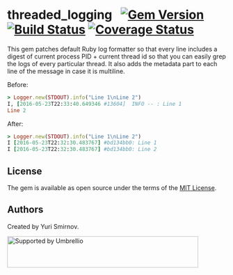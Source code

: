 # threaded_logging   [![Gem Version](https://badge.fury.io/rb/threaded_logging.svg)](https://badge.fury.io/rb/threaded_logging) [![Build Status](https://travis-ci.org/umbrellio/threaded_logging.svg?branch=master)](https://travis-ci.org/umbrellio/threaded_logging) [![Coverage Status](https://coveralls.io/repos/github/umbrellio/threaded_logging/badge.svg?branch=master)](https://coveralls.io/github/umbrellio/threaded_logging?branch=master)

This gem patches default Ruby log formatter so that every line includes a digest of current process PID + current thread id so that you can easily grep the logs of every particular thread. It also adds the metadata part to each line of the message in case it is multiline.

Before:

```ruby
> Logger.new(STDOUT).info("Line 1\nLine 2")
I, [2016-05-23T22:33:40.649346 #13604]  INFO -- : Line 1
Line 2
```

After:

```ruby
> Logger.new(STDOUT).info("Line 1\nLine 2")
I [2016-05-23T22:32:30.483767] #bd134bb0: Line 1
I [2016-05-23T22:32:30.483767] #bd134bb0: Line 2
```

## License

The gem is available as open source under the terms of the [MIT License](https://opensource.org/licenses/MIT).

## Authors

Created by Yuri Smirnov.

<a href="https://github.com/umbrellio/">
<img style="float: left;" src="https://umbrellio.github.io/Umbrellio/supported_by_umbrellio.svg" alt="Supported by Umbrellio" width="439" height="72">
</a>
